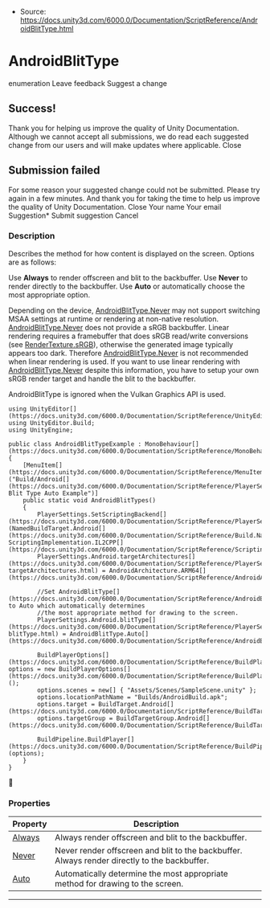 * Source: https://docs.unity3d.com/6000.0/Documentation/ScriptReference/AndroidBlitType.html

# AndroidBlitType
enumeration
Leave feedback
Suggest a change
## Success!
Thank you for helping us improve the quality of Unity Documentation. Although we cannot accept all submissions, we do read each suggested change from our users and will make updates where applicable.
Close
## Submission failed
For some reason your suggested change could not be submitted. Please <a>try again</a> in a few minutes. And thank you for taking the time to help us improve the quality of Unity Documentation.
Close
Your name Your email Suggestion* Submit suggestion
Cancel
### Description
Describes the method for how content is displayed on the screen.
Options are as follows:  
  
Use **Always** to render offscreen and blit to the backbuffer. Use **Never** to render directly to the backbuffer. Use **Auto** or automatically choose the most appropriate option.  
  
Depending on the device, [AndroidBlitType.Never](https://docs.unity3d.com/6000.0/Documentation/ScriptReference/AndroidBlitType.Never.html) may not support switching MSAA settings at runtime or rendering at non-native resolution. [AndroidBlitType.Never](https://docs.unity3d.com/6000.0/Documentation/ScriptReference/AndroidBlitType.Never.html) does not provide a sRGB backbuffer. Linear rendering requires a framebuffer that does sRGB read/write conversions (see [RenderTexture.sRGB](https://docs.unity3d.com/6000.0/Documentation/ScriptReference/RenderTexture-sRGB.html)), otherwise the generated image typically appears too dark. Therefore [AndroidBlitType.Never](https://docs.unity3d.com/6000.0/Documentation/ScriptReference/AndroidBlitType.Never.html) is not recommended when linear rendering is used. If you want to use linear rendering with [AndroidBlitType.Never](https://docs.unity3d.com/6000.0/Documentation/ScriptReference/AndroidBlitType.Never.html) despite this information, you have to setup your own sRGB render target and handle the blit to the backbuffer.  
  
AndroidBlitType is ignored when the Vulkan Graphics API is used.
```
using UnityEditor[](https://docs.unity3d.com/6000.0/Documentation/ScriptReference/UnityEditor.html);
using UnityEditor.Build;
using UnityEngine;  
  
public class AndroidBlitTypeExample : MonoBehaviour[](https://docs.unity3d.com/6000.0/Documentation/ScriptReference/MonoBehaviour.html)
{
    [MenuItem[](https://docs.unity3d.com/6000.0/Documentation/ScriptReference/MenuItem.html)("Build/Android[](https://docs.unity3d.com/6000.0/Documentation/ScriptReference/PlayerSettings.Android.html) Blit Type Auto Example")]
    public static void AndroidBlitTypes()
    {
        PlayerSettings.SetScriptingBackend[](https://docs.unity3d.com/6000.0/Documentation/ScriptReference/PlayerSettings.SetScriptingBackend.html)(NamedBuildTarget.Android[](https://docs.unity3d.com/6000.0/Documentation/ScriptReference/Build.NamedBuildTarget.Android.html), ScriptingImplementation.IL2CPP[](https://docs.unity3d.com/6000.0/Documentation/ScriptReference/ScriptingImplementation.IL2CPP.html));
        PlayerSettings.Android.targetArchitectures[](https://docs.unity3d.com/6000.0/Documentation/ScriptReference/PlayerSettings.Android-targetArchitectures.html) = AndroidArchitecture.ARM64[](https://docs.unity3d.com/6000.0/Documentation/ScriptReference/AndroidArchitecture.ARM64.html);  
  
        //Set AndroidBlitType[](https://docs.unity3d.com/6000.0/Documentation/ScriptReference/AndroidBlitType.html) to Auto which automatically determines
        //the most appropriate method for drawing to the screen.
        PlayerSettings.Android.blitType[](https://docs.unity3d.com/6000.0/Documentation/ScriptReference/PlayerSettings.Android-blitType.html) = AndroidBlitType.Auto[](https://docs.unity3d.com/6000.0/Documentation/ScriptReference/AndroidBlitType.Auto.html);  
  
        BuildPlayerOptions[](https://docs.unity3d.com/6000.0/Documentation/ScriptReference/BuildPlayerOptions.html) options = new BuildPlayerOptions[](https://docs.unity3d.com/6000.0/Documentation/ScriptReference/BuildPlayerOptions.html)();
        options.scenes = new[] { "Assets/Scenes/SampleScene.unity" };
        options.locationPathName = "Builds/AndroidBuild.apk";
        options.target = BuildTarget.Android[](https://docs.unity3d.com/6000.0/Documentation/ScriptReference/BuildTarget.Android.html);
        options.targetGroup = BuildTargetGroup.Android[](https://docs.unity3d.com/6000.0/Documentation/ScriptReference/BuildTargetGroup.Android.html);  
  
        BuildPipeline.BuildPlayer[](https://docs.unity3d.com/6000.0/Documentation/ScriptReference/BuildPipeline.BuildPlayer.html)(options);
    }
}
```

### Properties
Property | Description  
---|---  
[Always](https://docs.unity3d.com/6000.0/Documentation/ScriptReference/AndroidBlitType.Always.html) | Always render offscreen and blit to the backbuffer.  
[Never](https://docs.unity3d.com/6000.0/Documentation/ScriptReference/AndroidBlitType.Never.html) | Never render offscreen and blit to the backbuffer. Always render directly to the backbuffer.  
[Auto](https://docs.unity3d.com/6000.0/Documentation/ScriptReference/AndroidBlitType.Auto.html) | Automatically determine the most appropriate method for drawing to the screen.  
* * *
